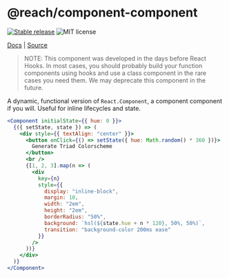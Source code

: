 # @reach/component-component

[![Stable release](https://img.shields.io/npm/v/@reach/component-component.svg)](https://npm.im/@reach/component-component) ![MIT license](https://badgen.now.sh/badge/license/MIT)

[Docs](https://reacttraining.com/reach-ui/component-component) | [Source](https://github.com/reach/reach-ui/tree/master/packages/component-component)

> NOTE: This component was developed in the days before React Hooks.
> In most cases, you should probably build your function components using hooks and use a class
> component in the rare cases you need them. We may deprecate this component in the future.

A dynamic, functional version of `React.Component`, a component component if you will. Useful for inline lifecycles and state.

```jsx
<Component initialState={{ hue: 0 }}>
  {({ setState, state }) => (
    <div style={{ textAlign: "center" }}>
      <button onClick={() => setState({ hue: Math.random() * 360 })}>
        Generate Triad Colorscheme
      </button>
      <br />
      {[1, 2, 3].map(n => (
        <div
          key={n}
          style={{
            display: "inline-block",
            margin: 10,
            width: "2em",
            height: "2em",
            borderRadius: "50%",
            background: `hsl(${state.hue + n * 120}, 50%, 50%)`,
            transition: "background-color 200ms ease"
          }}
        />
      ))}
    </div>
  )}
</Component>
```
